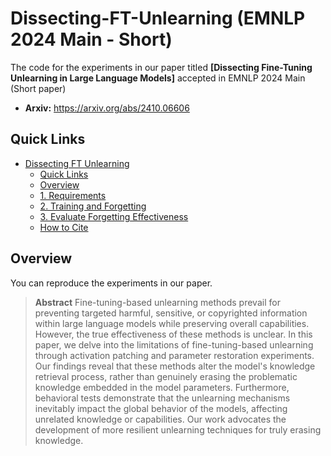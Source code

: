 # Dissecting-FT-Unlearning (EMNLP 2024 Main - Short)

The code for the experiments in our paper titled **[Dissecting Fine-Tuning Unlearning in Large Language Models]** accepted in EMNLP 2024 Main (Short paper)

* **Arxiv:** https://arxiv.org/abs/2410.06606




## Quick Links
- [Dissecting FT Unlearning](#Dissecting-FT-Unlearning)
  - [Quick Links](#quick-links)
  - [Overview](#overview)
  - [1. Requirements](#1-requirements)
  - [2. Training and Forgetting](#2-training-and-forgetting)
  - [3. Evaluate Forgetting Effectiveness](#3-evaluate-forgetting-effectiveness)
  - [How to Cite](#how-to-cite)

## Overview
You can reproduce the experiments in our paper.

> **Abstract**
> Fine-tuning-based unlearning methods prevail for preventing targeted harmful, sensitive, or copyrighted information within large language models while preserving overall capabilities. However, the true effectiveness of these methods is unclear.  In this paper, we delve into the limitations of fine-tuning-based unlearning through activation patching and parameter restoration experiments. Our findings reveal that these methods alter the model's knowledge retrieval process, rather than genuinely erasing the problematic knowledge embedded in the model parameters. Furthermore, behavioral tests demonstrate that the unlearning mechanisms inevitably impact the global behavior of the models, affecting unrelated knowledge or capabilities.  Our work advocates the development of more resilient unlearning techniques for truly erasing knowledge.
